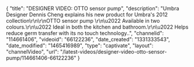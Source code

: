 {
    "title": "DESIGNER VIDEO: OTTO sensor pump",
    "description": "Umbra Designer Dennis Cheng explains his new product for Umbra's 2012 collection\r\n\r\nOTTO sensor pump \r\n\u2022 Available in two colours.\r\n\u2022 Ideal in both the kitchen and bathroom.\r\n\u2022 Helps reduce germ transfer with its no touch technology..",
    "channelid": "114661406",
    "videoid": "66122236",
    "date_created": "1331333543",
    "date_modified": "1465416989",
    "type": "captivate",
    "layout": "channelVideo",
    "url": "\/latest-videos\/designer-video-otto-sensor-pump\/114661406-66122236"
}